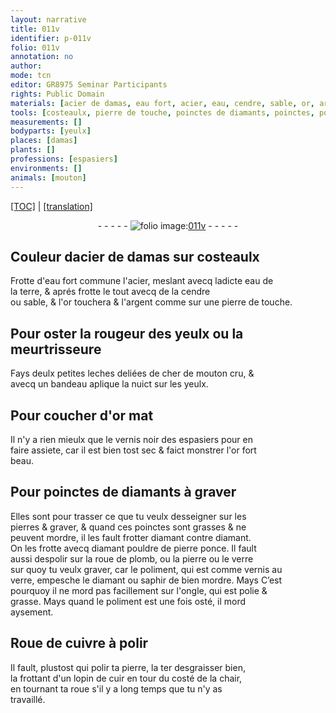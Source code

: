 ```yaml
---
layout: narrative
title: 011v
identifier: p-011v
folio: 011v
annotation: no
author:
mode: tcn
editor: GR8975 Seminar Participants
rights: Public Domain
materials: [acier de damas, eau fort, acier, eau, cendre, sable, or, argent, cher de mouton cru, or mat, diamants, pierres, diamant, pouldre de pierre ponce, plomb, pierre, verre, vernis, saphir, ongle, cuivre, cuir]
tools: [costeaulx, pierre de touche, poinctes de diamants, poinctes, pouldre de pierre ponce, roue de plomb, Roue de cuivre, roue]
measurements: []
bodyparts: [yeulx]
places: [damas]
plants: []
professions: [espasiers]
environments: []
animals: [mouton]
---
```


 <p><a href="{{ site.baseurl }}/normalized/">[TOC]</a> | <a href="{{ site.baseurl }}/texts/p-011v_tl/" target="_blank">[translation]</a></p><div class="folio" align="center">- - - - - <a href="http://gallica.bnf.fr/ark:/12148/btv1b10500001g/f28.image" target="_blank"><img src="https://cu-mkp.github.io/2017-workshop-edition/assets/photo-icon.png" alt="folio image: " style="display:inline-block; margin-bottom:-3px;"/>011v</a> - - - - - </div>  
  

## Couleur d<span class="m">acier de <span class="pl">damas</span></span> sur <span class="tl">costeaulx</span>

 
Frotte d'<span class="m">eau fort</span> commune l'<span class="m">acier</span>, meslant avecq ladicte <span class="m">eau</span> de<br/> la terre,  & aprés frotte le tout avecq de la <span class="m">cendre</span><br/> ou <span class="m">sable</span>, & l'<span class="m">or</span> touchera & l'<span class="m">argent</span> co<span class="exp">mm</span>e sur une <span class="tl">pierre de touche</span>.

 
  

## Pour oster la rougeur des <span class="bp">yeulx</span> ou la meurtrisseure

 
Fays deulx petites leches deliées de <span class="m">cher de <span class="al">mouton</span> cru</span>, &<br/> avecq un bandeau aplique la nuict sur les <span class="bp">yeulx</span>.

 
  

## Pour coucher d'<span class="m">or mat</span>

 
Il n'y a rien mieulx que le vernis noir des <span class="pro">espasiers</span> pour en<br/> faire assiete, car il est bien tost sec & faict monstrer l'<span class="m">or</span> fort<br/> beau.
 
 
  

##  Pour <span class="tl">poinctes de <span class="m">diamants</span></span> à graver

 
Elles sont pour trasser ce que tu veulx desseigner sur les<br/> <span class="m">pierres</span> & graver, & quand ces <span class="tl">poinctes</span> sont grasses & ne<br/> peuvent mordre, il les fault frotter <span class="m">diama<span class="exp">n</span>t</span> contre <span class="m">diama<span class="exp">n</span>t</span>.<br/> On les frotte avecq <span class="del">diamant</span> <span class="tl"><span class="m">pouldre de pierre ponce</span></span>. Il fault<br/> aussi despolir sur la <span class="tl">roue de <span class="m">plomb</span></span>, ou la <span class="m">pierre</span> ou le <span class="m">verre</span><br/> sur quoy tu veulx graver, car le poliment, qui est comme <span class="m">vernis</span> au<br/> <span class="m">verre</span>, empesche le <span class="m">diamant</span> ou <span class="m">saphir</span> de bien mordre. <span class="del">Mays</span> C’est<br/> pourquoy il ne mord pas facillem<span class="exp">ent</span> sur l'<span class="m">ongle</span>, qui est polie &<br/> grasse. Mays quand le poliment est une fois osté, il mord<br/> aysement.

 
  

## <span class="tl">Roue de <span class="m">cuivre</span></span> à polir

 
Il fault, plustost qui polir ta <span class="m">pierre</span>, la <span class="del">ter</span> desgraisser bien,<br/> la frottant d'un lopin de <span class="m">cuir</span> <span class="del">en tour</span> du costé de la chair,<br/> en tourna<span class="exp">n</span>t ta <span class="tl">roue</span> s'il y a long temps que tu n'y as<br/> travaillé.

 
